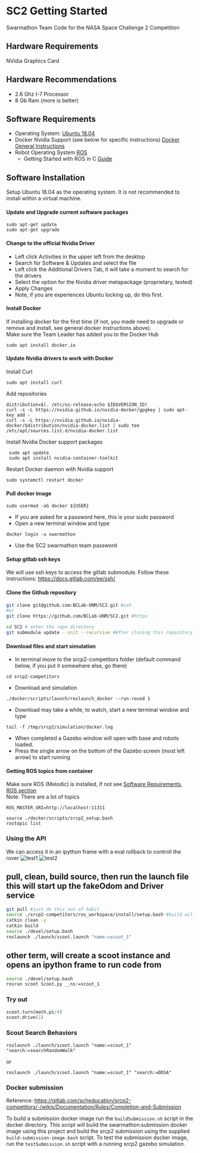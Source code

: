 # SC2 Getting Started
Swarmathon Team Code for the NASA Space Challenge 2 Competition

## Hardware Requirements
NVidia Graphics Card

## Hardware Recommendations
* 2.6 Ghz I-7 Processor
* 8 Gb Ram (more is better)

## Software Requirements
* Operating System: [Ubuntu 18.04](https://releases.ubuntu.com/18.04.4/)
* Docker Nvidia Support (see below for specific instructions) [Docker General Instructions](https://docs.docker.com/engine/install/ubuntu/#installation-methods
)
* Robot Operating System [ROS](http://wiki.ros.org/melodic/Installation/Ubuntu)
  * Getting Started with ROS in C [Guide](https://www.cse.sc.edu/~jokane/agitr/agitr-letter.pdf)

## Software Installation
Setup Ubuntu 18.04 as the operating system. It is not recommended to install within a virtual machine.  

#### Update and Upgrade current software packages
```
sudo apt-get update
sudo apt-get upgrade
```
#### Change to the official Nvidia Driver
* Left click Activities in the upper left from the desktop
* Search for Software & Updates and select the file
* Left click the Additional Drivers Tab, it will take a moment to search for the drivers
* Select the option for the Nvidia driver metapackage <version> (proprietary, tested)
* Apply Changes
* Note, if you are experiences Ubuntu locking up, do this first.

#### Install Docker
If installing docker for the first time (if not, you made need to upgrade or remove and install, see general docker instructions above).  
Make sure the Team Leader has added you to the Docker Hub
```
sudo apt install docker.io
```
#### Update Nvidia drivers to work with Docker
Install Curl
```
sudo apt install curl
```
Add repositories
```
distribution=$(. /etc/os-release;echo $ID$VERSION_ID)
curl -s -L https://nvidia.github.io/nvidia-docker/gpgkey | sudo apt-key add -
curl -s -L https://nvidia.github.io/nvidia-docker/$distribution/nvidia-docker.list | sudo tee /etc/apt/sources.list.d/nvidia-docker.list
```
Install Nvidia Docker support packages
```
 sudo apt update 
 sudo apt install nvidia-container-toolkit
```
Restart Docker daemon with Nvidia support
```
sudo systemctl restart docker
```
#### Pull docker image
```
sudo usermod -aG docker ${USER}
```
* If you are asked for a password here, this is your sudo password
* Open a new terminal window and type
```
docker login -u swarmathon
```
* Use the SC2 swarmathon team password

#### Setup gitlab ssh keys
We will use ssh keys to access the gitlab submodule. Follow these instructions: https://docs.gitlab.com/ee/ssh/

#### Clone the Github repository
```BASH
git clone git@github.com:BCLab-UNM/SC2.git #ssh
#or
git clone https://github.com/BCLab-UNM/SC2.git #https

cd SC2 # enter the repo directory
git submodule update --init --recursive #After cloning this repository you need to initialize and update the submodule(s)
```

#### Download files and start simulation
* In terminal move to the srcp2-competitors folder (default command below, if you put it somewhere else, go there)
```
cd srcp2-competitors
```
* Download and simulation
```
./docker/scripts/launch/roslaunch_docker --run-round 1
```
* Download may take a while, to watch, start a new terminal window and type
```
tail -f /tmp/srcp2/simulation/docker.log
```
* When completed a Gazebo window will open with base and robots loaded.
* Press the single arrow on the bottom of the Gazebo screen (most left arrow) to start running

#### Getting ROS topics from container
Make sure ROS (Melodic) is installed, if not see [Software Requirements, ROS section](#software-requirements)  
Note: There are a lot of topics
```
ROS_MASTER_URI=http://localhost:11311 

source ./docker/scripts/srcp2_setup.bash
rostopic list
```
### Using the API
We can access it in an ipython frame with a eval rollback to controll the rover
![test1](https://user-images.githubusercontent.com/27081199/82724327-221d8000-9c8a-11ea-9536-7c83e797a8bc.gif)
![test2](https://user-images.githubusercontent.com/27081199/82724332-29448e00-9c8a-11ea-8538-30b8acbd191f.gif)

## pull, clean, build source, then run the launch file this will start up the fakeOdom and Driver service
```bash
git pull #just do this out of habit
source ./srcp2-competitors/ros_workspace/install/setup.bash #build will fail if you don't
catkin clean -y 
catkin build
source ./devel/setup.bash
roslaunch ./launch/scoot.launch "name:=scout_1"
```
## other term, will create a scoot instance and opens an ipython frame to run code from
```bash
source ./devel/setup.bash
rosrun scoot Scoot.py __ns:=scout_1
```
### Try out 
```python 
scoot.turn(math.pi/4)
scoot.drive(1)
```
### Scout Search Behaviors
```roslaunch ./launch/scoot.launch "name:=scout_1" "search:=searchRandomWalk"```

or

```roslaunch ./launch/scoot.launch "name:=scout_1" "search:=DDSA"```

### Docker submission

Reference: https://gitlab.com/scheducation/srcp2-competitors/-/wikis/Documentation/Rules/Completion-and-Submission

To build a submission docker image run the `buildSubmission.sh` script in the docker directory.
This script will build the swarmathon:submission docker image using this project and build the srcp2 submission using the supplied `build-submission-image.bash` script.
To test the submission docker image, run the `testSubmission.sh` script with a running srcp2 gazebo simulation.